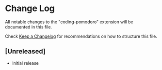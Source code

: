 # Change Log

All notable changes to the "coding-pomodoro" extension will be documented in this file.

Check [Keep a Changelog](http://keepachangelog.com/) for recommendations on how to structure this file.

## [Unreleased]

- Initial release
